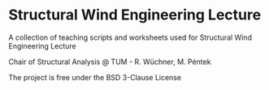 # Structural Wind Engineering Lecture

A collection of teaching scripts and worksheets used for Structural Wind Engineering Lecture

Chair of Structural Analysis @ TUM - R. Wüchner, M. Péntek

The project is free under the BSD 3-Clause License
